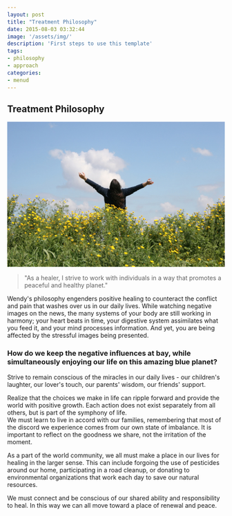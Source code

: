 ```yaml
---
layout: post
title: "Treatment Philosophy"
date: 2015-08-03 03:32:44
image: '/assets/img/'
description: 'First steps to use this template'
tags:
- philosophy
- approach
categories:
- menud
---
```


## Treatment Philosophy

![Freedom #2](../assets/img/5711616447_a06f45eaac_b.jpg)

> "As a healer, I strive to work with individuals in a way that promotes a peaceful and healthy planet."

Wendy's philosophy engenders positive healing to counteract the conflict and pain that washes over us in our daily lives. While watching negative images on the news, the many systems of your body are still working in harmony; your heart beats in time, your digestive system assimilates what you feed it, and your mind processes information. And yet, you are being affected by the stressful images being presented.

<div class='divider col-xs-12 col-md-12 col-lg-12'>
    <span style="color:#1A004B;" class="icom-logo-wolf-print"></span>
</div>

### How do we keep the negative influences at bay, while simultaneously enjoying our life on this amazing blue planet?


<div class="col-xs-12 col-md-12 col-md-12 col-lg-12">
<div style="text-align:left;" class='col-xs-4 col-sm-4 col-md-4 col-lg-4'>
<div style="" class='col-xs-12 col-sm-12 col-md-12 col-lg-12'>
    <span style="font-size:3em;" class="ion ion-android-contacts"></span>
    </div>

Strive to remain conscious of the miracles in our daily lives - our children's laughter, our lover's touch, our parents' wisdom, our friends' support.
</div>
<div style="text-align:left;" class='col-xs-4 col-sm-4 col-md-4 col-lg-4'>
<div style="" class='col-xs-12 col-sm-12 col-md-12 col-lg-12'>
    <span style="font-size:3em;" class="ion ion-android-bulb"></span>
    </div>
Realize that the choices we make in life can ripple forward and provide the world with positive growth. Each action does not exist separately from all others, but is part of the symphony of life.
</div>
<div style="text-align:left;" class='col-xs-4 col-sm-4 col-md-4 col-lg-4'>
<div style="" class='col-xs-12 col-sm-12 col-md-12 col-lg-12'>
    <span style="font-size:3em;" class="ion ion-happy-outline"></span>
    </div>
We must learn to live in accord with our families, remembering that most of the discord we experience comes from our own state of imbalance. It is important to reflect on the goodness we share, not the irritation of the moment.
</div></div>

<div class='divider divider-down col-xs-12 col-md-12 col-lg-12'>
        <span class="icom-logo-fleur"></span>
    </div>

As a part of the world community, we all must make a place in our lives for healing in the larger sense. This can include forgoing the use of pesticides around our home, participating in a road cleanup, or donating to environmental organizations that work each day to save our natural resources.

We must connect and be conscious of our shared ability and responsibility to heal. In this way we can all move toward a place of renewal and peace.

